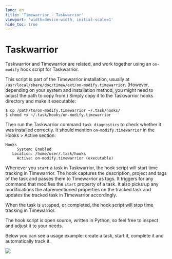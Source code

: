 ```yaml
---
lang: en
title: 'Timewarrior - Taskwarrior'
viewport: 'width=device-width, initial-scale=1'
hide_toc: true
---
```


# Taskwarrior

Taskwarrior and Timewarrior are related, and work together using an `on-modify` hook script for Taskwarrior.

This script is part of the Timewarrior installation, usually at `/usr/local/share/doc/timew/ext/on-modify.timewarrior`.
(However, depending on your system and installation method, you might need to adjust the path to copy from.)
Simply copy it to the Taskwarrior hooks directory and make it executable:

```
$ cp /path/to/on-modify.timewarrior ~/.task/hooks/
$ chmod +x ~/.task/hooks/on-modify.timewarrior
```

Then run the Taskwarrior command `task diagnostics` to check whether it was installed correctly.
It should mention `on-modify.timewarrior` in the Hooks > Active section:

```
Hooks
     System: Enabled
   Location: /home/user/.task/hooks
     Active: on-modify.timewarrior (executable)
```

Whenever you `start` a task in Taskwarrior, the hook script will start time tracking in Timewarrior.
The hook captures the description, project and tags of the task and passes them to Timewarrior as tags.
It triggers for any command that modifies the `start` property of a task.
It also picks up any modifications the aforementioned properties on the tracked task and updates the tracked task in Timewarrior accordingly.

When the task is `stop`ped, or completed, the hook script will stop time tracking in Timewarrior.

The hook script is open source, written in Python, so feel free to inspect and adjust it to your needs.

Below you can see a usage example: create a task, start it, complete it and automatically track it.

![](../../images/taskwarrior-on-modify-hook-example.png)
